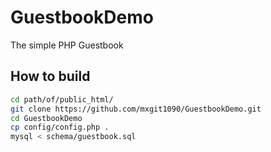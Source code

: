 # GuestbookDemo
The simple PHP Guestbook

## How to build
```sh
cd path/of/public_html/
git clone https://github.com/mxgit1090/GuestbookDemo.git
cd GuestbookDemo
cp config/config.php .
mysql < schema/guestbook.sql
```

